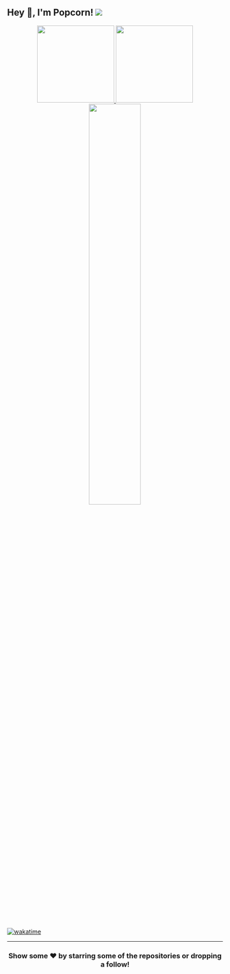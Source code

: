 
## Hey 👋, I'm Popcorn! ![](https://komarev.com/ghpvc/?username=Popcorn371&label=Views&color=lightgrey&style=flat)

<p align="center">
<a href="https://github.com/Popcorn371">
  <img height="180em" src="https://github-readme-stats.vercel.app/api?username=Popcorn371&show_icons=true&title_color=5865F2&icon_color=5865F2&text_color=FFFFFF&bg_color=171B23&include_all_commits=true&count_private=true"/>
  <img height="180em" src="https://github-readme-stats.vercel.app/api/top-langs/?username=Popcorn371&layout=compact&langs_count=8&title_color=5865F2&icon_color=5865F2&text_color=FFFFFF&bg_color=171B23"/>
  <img width="49%" src="https://github-readme-streak-stats.herokuapp.com/?user=Popcorn371&fire=5865F2&fire=5865F2&currStreakNum=ffffff&sideLabels=5865F2&currStreakLabel=5865F2&stroke=5865F2&sideNums=ffffff&dates=ffffff&border=ffffff&text_color=FFFFFF&background=171B23" /></a>
</a>
</p>
 
[![wakatime](https://wakatime.com/badge/user/29811bc0-cfd2-4cd8-993f-ca06ced7ea2e.svg)](https://wakatime.com/@29811bc0-cfd2-4cd8-993f-ca06ced7ea2e)

---

<h3 align=center>Show some ❤️ by starring some of the repositories or dropping a follow!</h3>
